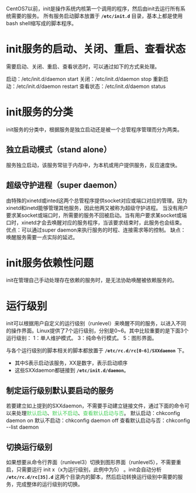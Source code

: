 CentOS7以前，init是操作系统内核第一个调用的程序，然后由init去运行所有系统需要的服务。
所有服务启动脚本放置于 **`/etc/init.d`** 目录，基本上都是使用bash shell缩写成的脚本程序。

# init服务的启动、关闭、重启、查看状态

需要启动、关闭、重启、查看状态时，可以通过如下的方式来处理。

启动：/etc/init.d/daemon start
关闭：/etc/init.d/daemon stop
重新启动：/etc/init.d/daemon restart
查看状态：/etc/init.d/daemon status

# init服务的分类

init服务的分类中，根据服务是独立启动还是被一个总管程序管理而分为两类。

## 独立启动模式（stand alone）

服务独立启动，该服务常驻于内存中，为本机或用户提供服务，反应速度快。
## 超级守护进程（super daemon）

由特殊的xinetd或inted这两个总管程序提供socket对应或端口对应的管理。因为xinetd和inetd能够管理其他服务，因此他两又被称为超级守护进程。
当没有用户要求某socket或端口时，所需要的服务不回被启动。当有用户要求某socket或端口时，xinetd才会去唤醒对应的服务程序，当该要求结束时，此服务也会结束。
优点：可以通过super daemon来执行服务的时程、连接需求等的控制。
缺点：唤醒服务需要一点实际的延迟。

# init服务依赖性问题

init在管理自己手动处理存在依赖的服务时，是无法协助唤醒被依赖服务的。

# 运行级别

init可以根据用户自定义的运行级别（runlevel）来唤醒不同的服务，以进入不同的操作界面。Linux提供了7个运行级别，分别是0~6。其中比较重要的是下面3个运行级别：
1：单人维护模式。
3：纯命令行模式。
5：图形界面。

与各个运行级别的脚本相关的脚本都放置于 **`/etc/rc.d/rc[0-6]/SXXdaemon`** 下。
- 其中S表示启动该服务，XX是数字，表示启动顺序
- 这些SXXdaemon都链接到 **`/etc/init.d/daemon`**。

## 制定运行级别默认要启动的服务

若要建立如上提到的SXXdaemon，不需要手动建立链接文件，通过下面的命令可以来处理<font color=44cf57>默认启动</font>、<font color=44cf57>默认不启动</font>、<font color=44cf57>查看默认启动与否</font>。
默认启动：chkconfig daemon on
默认不启动：chkconfig daemon off
查看默认启动与否：chkconfig --list daemon

## 切换运行级别

如果想要从命令行界面（runlevel3）切换到图形界面（runlevel5），不需要重启，只需要运行 init x（x为运行级别，此例中为5） 。init会自动分析 **`/etc/rc.d/rc[35].d`** 这两个目录内的脚本，然后启动转换运行级别中需要的服务，完成整体的运行级别的切换。
